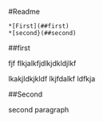 #Readme 


    *[First](##first)
    *[second}(##second)




##first

fjf flkjalkfjdlkjdkldjlkf 

lkakjldkjkldf
lkjfdalkf
ldfkja


##Second

second paragraph